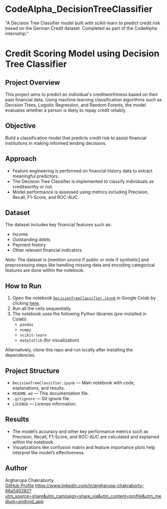 # CodeAlpha_DecisionTreeClassifier
"A Decision Tree Classifier model built with scikit-learn to predict credit risk based on the German Credit dataset. Completed as part of the CodeAlpha internship."
# Credit Scoring Model using Decision Tree Classifier

## Project Overview
This project aims to predict an individual's creditworthiness based on their past financial data. Using machine learning classification algorithms such as Decision Trees, Logistic Regression, and Random Forests, the model evaluates whether a person is likely to repay credit reliably.

## Objective
Build a classification model that predicts credit risk to assist financial institutions in making informed lending decisions.

## Approach
- Feature engineering is performed on financial history data to extract meaningful predictors.
- The Decision Tree Classifier is implemented to classify individuals as creditworthy or not.
- Model performance is assessed using metrics including Precision, Recall, F1-Score, and ROC-AUC.

## Dataset
The dataset includes key financial features such as:
- Income
- Outstanding debts
- Payment history
- Other relevant financial indicators

*Note:* The dataset is [mention source if public or note if synthetic] and preprocessing steps like handling missing data and encoding categorical features are done within the notebook.

## How to Run
1. Open the notebook [`DecisionTreeClassifier.ipynb`](DecisionTreeClassifier.ipynb) in Google Colab by clicking [here](https://colab.research.google.com/github/brishti24/CodeAlpha_DecisionTreeClassifier/blob/main/DecisionTreeClassifier.ipynb).
2. Run all the cells sequentially.
3. The notebook uses the following Python libraries (pre-installed in Colab):
   - `pandas`
   - `numpy`
   - `scikit-learn`
   - `matplotlib` (for visualization)

Alternatively, clone this repo and run locally after installing the dependencies.

## Project Structure
- `DecisionTreeClassifier.ipynb` — Main notebook with code, explanations, and results.
- `README.md` — This documentation file.
- `.gitignore` — Git ignore file.
- `LICENSE` — License information.

## Results
- The model’s accuracy and other key performance metrics such as Precision, Recall, F1-Score, and ROC-AUC are calculated and explained within the notebook.
- Visualizations like confusion matrix and feature importance plots help interpret the model’s effectiveness.

## Author
Argharupa Chakraborty  
[GitHub Profile](https://github.com/brishti24) https://www.linkedin.com/in/argharupa-chakraborty-66a540282?utm_source=share&utm_campaign=share_via&utm_content=profile&utm_medium=android_app
